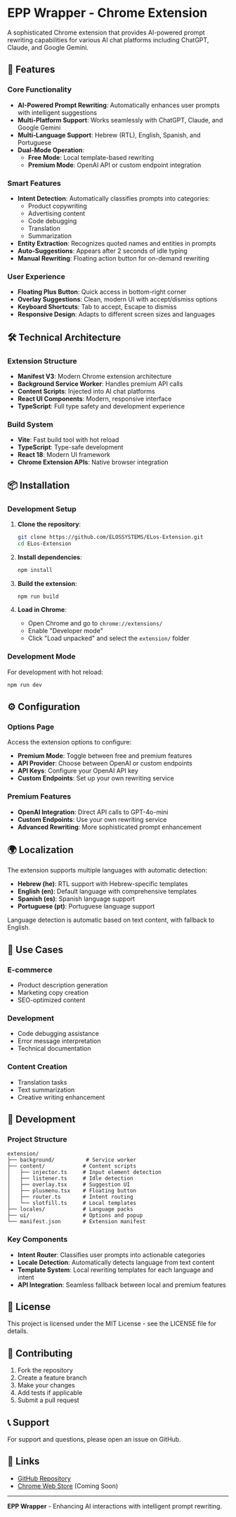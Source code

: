 # EPP Wrapper - Chrome Extension

A sophisticated Chrome extension that provides AI-powered prompt rewriting capabilities for various AI chat platforms including ChatGPT, Claude, and Google Gemini.

## 🚀 Features

### Core Functionality
- **AI-Powered Prompt Rewriting**: Automatically enhances user prompts with intelligent suggestions
- **Multi-Platform Support**: Works seamlessly with ChatGPT, Claude, and Google Gemini
- **Multi-Language Support**: Hebrew (RTL), English, Spanish, and Portuguese
- **Dual-Mode Operation**: 
  - **Free Mode**: Local template-based rewriting
  - **Premium Mode**: OpenAI API or custom endpoint integration

### Smart Features
- **Intent Detection**: Automatically classifies prompts into categories:
  - Product copywriting
  - Advertising content
  - Code debugging
  - Translation
  - Summarization
- **Entity Extraction**: Recognizes quoted names and entities in prompts
- **Auto-Suggestions**: Appears after 2 seconds of idle typing
- **Manual Rewriting**: Floating action button for on-demand rewriting

### User Experience
- **Floating Plus Button**: Quick access in bottom-right corner
- **Overlay Suggestions**: Clean, modern UI with accept/dismiss options
- **Keyboard Shortcuts**: Tab to accept, Escape to dismiss
- **Responsive Design**: Adapts to different screen sizes and languages

## 🛠️ Technical Architecture

### Extension Structure
- **Manifest V3**: Modern Chrome extension architecture
- **Background Service Worker**: Handles premium API calls
- **Content Scripts**: Injected into AI chat platforms
- **React UI Components**: Modern, responsive interface
- **TypeScript**: Full type safety and development experience

### Build System
- **Vite**: Fast build tool with hot reload
- **TypeScript**: Type-safe development
- **React 18**: Modern UI framework
- **Chrome Extension APIs**: Native browser integration

## 📦 Installation

### Development Setup

1. **Clone the repository**:
   ```bash
   git clone https://github.com/ELOSSYSTEMS/ELos-Extension.git
   cd ELos-Extension
   ```

2. **Install dependencies**:
   ```bash
   npm install
   ```

3. **Build the extension**:
   ```bash
   npm run build
   ```

4. **Load in Chrome**:
   - Open Chrome and go to `chrome://extensions/`
   - Enable "Developer mode"
   - Click "Load unpacked" and select the `extension/` folder

### Development Mode

For development with hot reload:
```bash
npm run dev
```

## ⚙️ Configuration

### Options Page
Access the extension options to configure:
- **Premium Mode**: Toggle between free and premium features
- **API Provider**: Choose between OpenAI or custom endpoints
- **API Keys**: Configure your OpenAI API key
- **Custom Endpoints**: Set up your own rewriting service

### Premium Features
- **OpenAI Integration**: Direct API calls to GPT-4o-mini
- **Custom Endpoints**: Use your own rewriting service
- **Advanced Rewriting**: More sophisticated prompt enhancement

## 🌍 Localization

The extension supports multiple languages with automatic detection:

- **Hebrew (he)**: RTL support with Hebrew-specific templates
- **English (en)**: Default language with comprehensive templates
- **Spanish (es)**: Spanish language support
- **Portuguese (pt)**: Portuguese language support

Language detection is automatic based on text content, with fallback to English.

## 🎯 Use Cases

### E-commerce
- Product description generation
- Marketing copy creation
- SEO-optimized content

### Development
- Code debugging assistance
- Error message interpretation
- Technical documentation

### Content Creation
- Translation tasks
- Text summarization
- Creative writing enhancement

## 🔧 Development

### Project Structure
```
extension/
├── background/          # Service worker
├── content/            # Content scripts
│   ├── injector.ts     # Input element detection
│   ├── listener.ts     # Idle detection
│   ├── overlay.tsx     # Suggestion UI
│   ├── plusmenu.tsx    # Floating button
│   ├── router.ts       # Intent routing
│   └── slotfill.ts     # Local templates
├── locales/            # Language packs
├── ui/                 # Options and popup
└── manifest.json       # Extension manifest
```

### Key Components

- **Intent Router**: Classifies user prompts into actionable categories
- **Locale Detection**: Automatically detects language from text content
- **Template System**: Local rewriting templates for each language and intent
- **API Integration**: Seamless fallback between local and premium features

## 📄 License

This project is licensed under the MIT License - see the LICENSE file for details.

## 🤝 Contributing

1. Fork the repository
2. Create a feature branch
3. Make your changes
4. Add tests if applicable
5. Submit a pull request

## 📞 Support

For support and questions, please open an issue on GitHub.

## 🔗 Links

- [GitHub Repository](https://github.com/ELOSSYSTEMS/ELos-Extension)
- [Chrome Web Store](https://chrome.google.com/webstore) (Coming Soon)

---

**EPP Wrapper** - Enhancing AI interactions with intelligent prompt rewriting.
